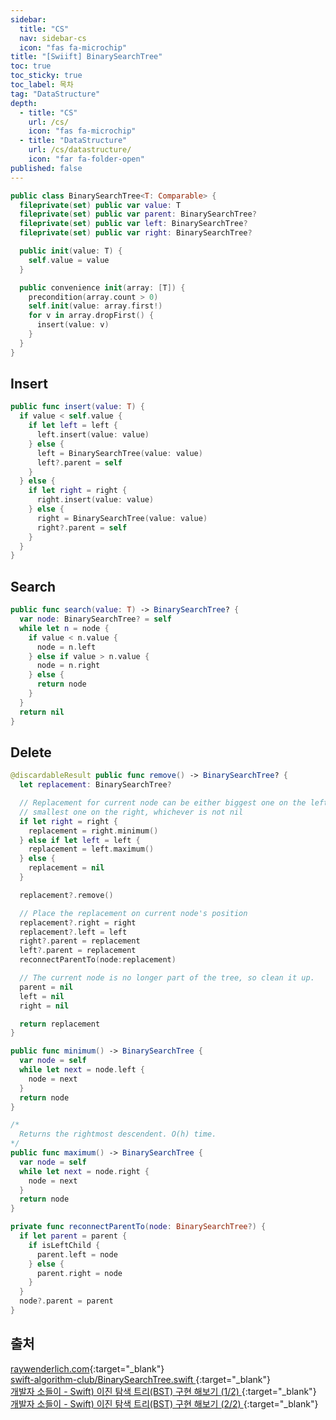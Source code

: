 ```yaml
---
sidebar:
  title: "CS"
  nav: sidebar-cs
  icon: "fas fa-microchip"
title: "[Swiift] BinarySearchTree"
toc: true
toc_sticky: true
toc_label: 목차
tag: "DataStructure"
depth:
  - title: "CS"
    url: /cs/
    icon: "fas fa-microchip"
  - title: "DataStructure"
    url: /cs/datastructure/
    icon: "far fa-folder-open"
published: false
---
```


```swift
public class BinarySearchTree<T: Comparable> {
  fileprivate(set) public var value: T
  fileprivate(set) public var parent: BinarySearchTree?
  fileprivate(set) public var left: BinarySearchTree?
  fileprivate(set) public var right: BinarySearchTree?

  public init(value: T) {
    self.value = value
  }

  public convenience init(array: [T]) {
    precondition(array.count > 0)
    self.init(value: array.first!)
    for v in array.dropFirst() {
      insert(value: v)
    }
  }
}
```

## Insert
```swift
public func insert(value: T) {
  if value < self.value {
    if let left = left {
      left.insert(value: value)
    } else {
      left = BinarySearchTree(value: value)
      left?.parent = self
    }
  } else {
    if let right = right {
      right.insert(value: value)
    } else {
      right = BinarySearchTree(value: value)
      right?.parent = self
    }
  }
}
```

## Search
```swift
public func search(value: T) -> BinarySearchTree? {
  var node: BinarySearchTree? = self
  while let n = node {
    if value < n.value {
      node = n.left
    } else if value > n.value {
      node = n.right
    } else {
      return node
    }
  }
  return nil
}
```

## Delete
```swift
@discardableResult public func remove() -> BinarySearchTree? {
  let replacement: BinarySearchTree?

  // Replacement for current node can be either biggest one on the left or
  // smallest one on the right, whichever is not nil
  if let right = right {
    replacement = right.minimum()
  } else if let left = left {
    replacement = left.maximum()
  } else {
    replacement = nil
  }

  replacement?.remove()

  // Place the replacement on current node's position
  replacement?.right = right
  replacement?.left = left
  right?.parent = replacement
  left?.parent = replacement
  reconnectParentTo(node:replacement)

  // The current node is no longer part of the tree, so clean it up.
  parent = nil
  left = nil
  right = nil

  return replacement
}

public func minimum() -> BinarySearchTree {
  var node = self
  while let next = node.left {
    node = next
  }
  return node
}

/*
  Returns the rightmost descendent. O(h) time.
*/
public func maximum() -> BinarySearchTree {
  var node = self
  while let next = node.right {
    node = next
  }
  return node
}

private func reconnectParentTo(node: BinarySearchTree?) {
  if let parent = parent {
    if isLeftChild {
      parent.left = node
    } else {
      parent.right = node
    }
  }
  node?.parent = parent
}
```

## 출처
[<i class="fas fa-link"></i> raywenderlich.com](https://www.raywenderlich.com/990-swift-algorithm-club-swift-binary-search-tree-data-structure){:target="_blank"}  
[<i class="fas fa-link"></i> swift-algorithm-club/BinarySearchTree.swift
](https://github.com/raywenderlich/swift-algorithm-club/blob/master/Binary%20Search%20Tree/Solution%201/BinarySearchTree.playground/Sources/BinarySearchTree.swift){:target="_blank"}  
[<i class="fas fa-link"></i> 개발자 소들이 - Swift) 이진 탐색 트리(BST) 구현 해보기 (1/2)
](https://babbab2.tistory.com/90){:target="_blank"}  
[<i class="fas fa-link"></i> 개발자 소들이 - Swift) 이진 탐색 트리(BST) 구현 해보기 (2/2)
](https://babbab2.tistory.com/91){:target="_blank"}
